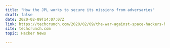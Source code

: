 ```yaml
---
title: "How the JPL works to secure its missions from adversaries"
draft: false
date: 2020-02-09T14:07:07Z
link: https://techcrunch.com/2020/02/09/the-war-against-space-hackers-how-the-jpl-works-to-secure-its-missions-from-nation-state-adversaries/?utm_medium=RSS&utm_source=hune
site: techcrunch.com
topic: Hacker News  

---
```

